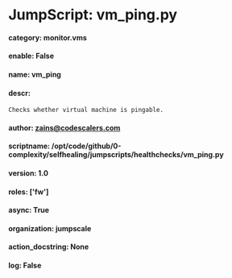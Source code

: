 
# JumpScript: vm_ping.py
        
#### category: monitor.vms
#### enable: False
#### name: vm_ping
#### descr: 
```
Checks whether virtual machine is pingable.

```
#### author: zains@codescalers.com
#### scriptname: /opt/code/github/0-complexity/selfhealing/jumpscripts/healthchecks/vm_ping.py
#### version: 1.0
#### roles: ['fw']
#### async: True
#### organization: jumpscale
#### action_docstring: None
#### log: False